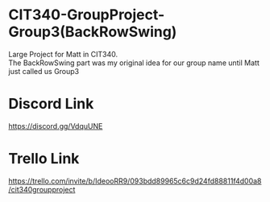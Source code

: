 # CIT340-GroupProject-Group3(BackRowSwing)
 Large Project for Matt in CIT340.  <br />
 The BackRowSwing part was my original idea for our group name until Matt just called us Group3
# Discord Link
https://discord.gg/VdquUNE
# Trello Link
https://trello.com/invite/b/IdeooRR9/093bdd89965c6c9d24fd88811f4d00a8/cit340groupproject
